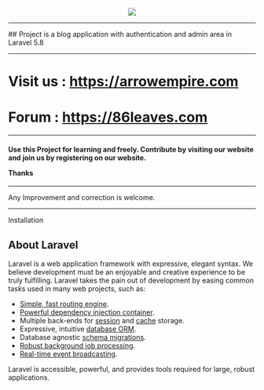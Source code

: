 <p align="center"><img src="https://laravel.com/assets/img/components/logo-laravel.svg"></p>

<hr>
## Project is a blog application with authentication and admin area in Laravel 5.8
<hr>
<h1>Visit us : <a href='https://arrowempire.com' target='_blank'>https://arrowempire.com</a></h1>
<h1>Forum : <a href='https://86leaves.com' target='_blank'>https://86leaves.com</a></h1>
<hr>
<h4>Use this Project for learning and freely. Contribute by visiting our website and join us by registering on our website.

Thanks
</h4>
<hr>
Any Improvement and correction is welcome.


<hr>
Installation




## About Laravel

Laravel is a web application framework with expressive, elegant syntax. We believe development must be an enjoyable and creative experience to be truly fulfilling. Laravel takes the pain out of development by easing common tasks used in many web projects, such as:

- [Simple, fast routing engine](https://laravel.com/docs/routing).
- [Powerful dependency injection container](https://laravel.com/docs/container).
- Multiple back-ends for [session](https://laravel.com/docs/session) and [cache](https://laravel.com/docs/cache) storage.
- Expressive, intuitive [database ORM](https://laravel.com/docs/eloquent).
- Database agnostic [schema migrations](https://laravel.com/docs/migrations).
- [Robust background job processing](https://laravel.com/docs/queues).
- [Real-time event broadcasting](https://laravel.com/docs/broadcasting).

Laravel is accessible, powerful, and provides tools required for large, robust applications.
